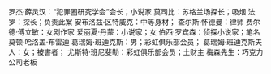 罗杰·薛灵汉：“犯罪圈研究学会”会长；小说家
莫司比：苏格兰场探长；吸烟
法罗：探长；负责此案
安布洛兹·区特威克：中等身材；
查尔斯·怀德曼：律师
费尔德·傅立敏：女剧作家
爱丽夏·丹蒙：小说家；女
伯西·罗宾森：侦探小说家；笔名莫顿·哈洛盖·布雷迪
葛瑞姆·班迪克斯：男；彩虹俱乐部会员；
葛瑞姆·班迪克斯夫人：女；被害者；
尤斯特·班尼斐勒：彩虹俱乐部会员；土财主
梅森先生：巧克力公司老板
